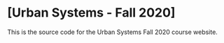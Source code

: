 # [Urban Systems - Fall 2020]

This is the source code for the Urban Systems Fall 2020 course website.
